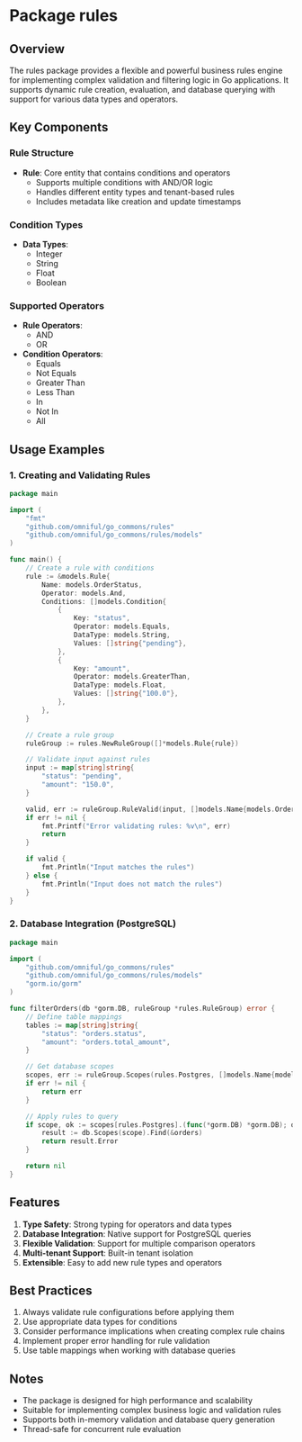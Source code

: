 # Package rules

## Overview
The rules package provides a flexible and powerful business rules engine for implementing complex validation and filtering logic in Go applications. It supports dynamic rule creation, evaluation, and database querying with support for various data types and operators.

## Key Components

### Rule Structure
- **Rule**: Core entity that contains conditions and operators
  - Supports multiple conditions with AND/OR logic
  - Handles different entity types and tenant-based rules
  - Includes metadata like creation and update timestamps

### Condition Types
- **Data Types**: 
  - Integer
  - String
  - Float
  - Boolean

### Supported Operators
- **Rule Operators**:
  - AND
  - OR
- **Condition Operators**:
  - Equals
  - Not Equals
  - Greater Than
  - Less Than
  - In
  - Not In
  - All

## Usage Examples

### 1. Creating and Validating Rules

```go
package main

import (
	"fmt"
	"github.com/omniful/go_commons/rules"
	"github.com/omniful/go_commons/rules/models"
)

func main() {
	// Create a rule with conditions
	rule := &models.Rule{
		Name: models.OrderStatus,
		Operator: models.And,
		Conditions: []models.Condition{
			{
				Key: "status",
				Operator: models.Equals,
				DataType: models.String,
				Values: []string{"pending"},
			},
			{
				Key: "amount",
				Operator: models.GreaterThan,
				DataType: models.Float,
				Values: []string{"100.0"},
			},
		},
	}

	// Create a rule group
	ruleGroup := rules.NewRuleGroup([]*models.Rule{rule})

	// Validate input against rules
	input := map[string]string{
		"status": "pending",
		"amount": "150.0",
	}

	valid, err := ruleGroup.RuleValid(input, []models.Name{models.OrderStatus})
	if err != nil {
		fmt.Printf("Error validating rules: %v\n", err)
		return
	}

	if valid {
		fmt.Println("Input matches the rules")
	} else {
		fmt.Println("Input does not match the rules")
	}
}
```

### 2. Database Integration (PostgreSQL)

```go
package main

import (
	"github.com/omniful/go_commons/rules"
	"github.com/omniful/go_commons/rules/models"
	"gorm.io/gorm"
)

func filterOrders(db *gorm.DB, ruleGroup *rules.RuleGroup) error {
	// Define table mappings
	tables := map[string]string{
		"status": "orders.status",
		"amount": "orders.total_amount",
	}

	// Get database scopes
	scopes, err := ruleGroup.Scopes(rules.Postgres, []models.Name{models.OrderStatus}, tables)
	if err != nil {
		return err
	}

	// Apply rules to query
	if scope, ok := scopes[rules.Postgres].(func(*gorm.DB) *gorm.DB); ok {
		result := db.Scopes(scope).Find(&orders)
		return result.Error
	}

	return nil
}
```

## Features
1. **Type Safety**: Strong typing for operators and data types
2. **Database Integration**: Native support for PostgreSQL queries
3. **Flexible Validation**: Support for multiple comparison operators
4. **Multi-tenant Support**: Built-in tenant isolation
5. **Extensible**: Easy to add new rule types and operators

## Best Practices
1. Always validate rule configurations before applying them
2. Use appropriate data types for conditions
3. Consider performance implications when creating complex rule chains
4. Implement proper error handling for rule validation
5. Use table mappings when working with database queries

## Notes
- The package is designed for high performance and scalability
- Suitable for implementing complex business logic and validation rules
- Supports both in-memory validation and database query generation
- Thread-safe for concurrent rule evaluation
